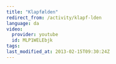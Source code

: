 ```yaml
---
title: "Klapfælden"
redirect_from: /activity/klapf-lden
language: da
video:
  provider: youtube
  id: MLP1WELEbjk
tags:
last_modified_at: 2013-02-15T09:30:24Z
---
```



